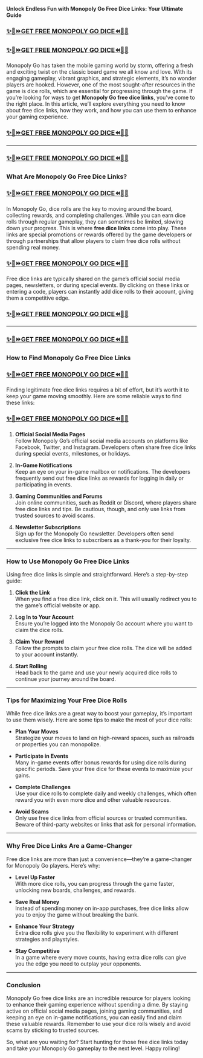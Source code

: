 **Unlock Endless Fun with Monopoly Go Free Dice Links: Your Ultimate Guide**
### [✨🎁⏩GET FREE MONOPOLY GO DICE⏪🎁✨](https://amazonbuy.xyz/c/monoplisdedfsa)
### [✨🎁⏩GET FREE MONOPOLY GO DICE⏪🎁✨](https://amazonbuy.xyz/c/monoplisdedfsa)
Monopoly Go has taken the mobile gaming world by storm, offering a fresh and exciting twist on the classic board game we all know and love. With its engaging gameplay, vibrant graphics, and strategic elements, it’s no wonder players are hooked. However, one of the most sought-after resources in the game is dice rolls, which are essential for progressing through the game. If you’re looking for ways to get **Monopoly Go free dice links**, you’ve come to the right place. In this article, we’ll explore everything you need to know about free dice links, how they work, and how you can use them to enhance your gaming experience.
### [✨🎁⏩GET FREE MONOPOLY GO DICE⏪🎁✨](https://amazonbuy.xyz/c/monoplisdedfsa)
---
### [✨🎁⏩GET FREE MONOPOLY GO DICE⏪🎁✨](https://amazonbuy.xyz/c/monoplisdedfsa)
### **What Are Monopoly Go Free Dice Links?**
### [✨🎁⏩GET FREE MONOPOLY GO DICE⏪🎁✨](https://amazonbuy.xyz/c/monoplisdedfsa)
In Monopoly Go, dice rolls are the key to moving around the board, collecting rewards, and completing challenges. While you can earn dice rolls through regular gameplay, they can sometimes be limited, slowing down your progress. This is where **free dice links** come into play. These links are special promotions or rewards offered by the game developers or through partnerships that allow players to claim free dice rolls without spending real money.
### [✨🎁⏩GET FREE MONOPOLY GO DICE⏪🎁✨](https://amazonbuy.xyz/c/monoplisdedfsa)
Free dice links are typically shared on the game’s official social media pages, newsletters, or during special events. By clicking on these links or entering a code, players can instantly add dice rolls to their account, giving them a competitive edge.
### [✨🎁⏩GET FREE MONOPOLY GO DICE⏪🎁✨](https://amazonbuy.xyz/c/monoplisdedfsa)
---
### [✨🎁⏩GET FREE MONOPOLY GO DICE⏪🎁✨](https://amazonbuy.xyz/c/monoplisdedfsa)
### **How to Find Monopoly Go Free Dice Links**
### [✨🎁⏩GET FREE MONOPOLY GO DICE⏪🎁✨](https://amazonbuy.xyz/c/monoplisdedfsa)
Finding legitimate free dice links requires a bit of effort, but it’s worth it to keep your game moving smoothly. Here are some reliable ways to find these links:
### [✨🎁⏩GET FREE MONOPOLY GO DICE⏪🎁✨](https://amazonbuy.xyz/c/monoplisdedfsa)
1. **Official Social Media Pages**  
   Follow Monopoly Go’s official social media accounts on platforms like Facebook, Twitter, and Instagram. Developers often share free dice links during special events, milestones, or holidays.

2. **In-Game Notifications**  
   Keep an eye on your in-game mailbox or notifications. The developers frequently send out free dice links as rewards for logging in daily or participating in events.

3. **Gaming Communities and Forums**  
   Join online communities, such as Reddit or Discord, where players share free dice links and tips. Be cautious, though, and only use links from trusted sources to avoid scams.

4. **Newsletter Subscriptions**  
   Sign up for the Monopoly Go newsletter. Developers often send exclusive free dice links to subscribers as a thank-you for their loyalty.

---

### **How to Use Monopoly Go Free Dice Links**

Using free dice links is simple and straightforward. Here’s a step-by-step guide:

1. **Click the Link**  
   When you find a free dice link, click on it. This will usually redirect you to the game’s official website or app.

2. **Log In to Your Account**  
   Ensure you’re logged into the Monopoly Go account where you want to claim the dice rolls.

3. **Claim Your Reward**  
   Follow the prompts to claim your free dice rolls. The dice will be added to your account instantly.

4. **Start Rolling**  
   Head back to the game and use your newly acquired dice rolls to continue your journey around the board.

---

### **Tips for Maximizing Your Free Dice Rolls**

While free dice links are a great way to boost your gameplay, it’s important to use them wisely. Here are some tips to make the most of your dice rolls:

- **Plan Your Moves**  
   Strategize your moves to land on high-reward spaces, such as railroads or properties you can monopolize.

- **Participate in Events**  
   Many in-game events offer bonus rewards for using dice rolls during specific periods. Save your free dice for these events to maximize your gains.

- **Complete Challenges**  
   Use your dice rolls to complete daily and weekly challenges, which often reward you with even more dice and other valuable resources.

- **Avoid Scams**  
   Only use free dice links from official sources or trusted communities. Beware of third-party websites or links that ask for personal information.

---

### **Why Free Dice Links Are a Game-Changer**

Free dice links are more than just a convenience—they’re a game-changer for Monopoly Go players. Here’s why:

- **Level Up Faster**  
   With more dice rolls, you can progress through the game faster, unlocking new boards, challenges, and rewards.

- **Save Real Money**  
   Instead of spending money on in-app purchases, free dice links allow you to enjoy the game without breaking the bank.

- **Enhance Your Strategy**  
   Extra dice rolls give you the flexibility to experiment with different strategies and playstyles.

- **Stay Competitive**  
   In a game where every move counts, having extra dice rolls can give you the edge you need to outplay your opponents.

---

### **Conclusion**

Monopoly Go free dice links are an incredible resource for players looking to enhance their gaming experience without spending a dime. By staying active on official social media pages, joining gaming communities, and keeping an eye on in-game notifications, you can easily find and claim these valuable rewards. Remember to use your dice rolls wisely and avoid scams by sticking to trusted sources.

So, what are you waiting for? Start hunting for those free dice links today and take your Monopoly Go gameplay to the next level. Happy rolling!
